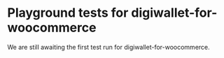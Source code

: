 # Playground tests for digiwallet-for-woocommerce
We are still awaiting the first test run for digiwallet-for-woocommerce.
